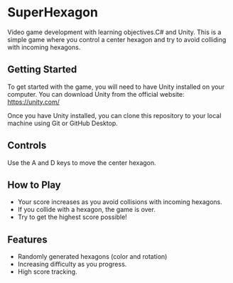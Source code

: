 # SuperHexagon
Video game development with learning objectives.C# and Unity.
This is a simple game where you control a center hexagon and try to avoid colliding with incoming hexagons. 

## Getting Started
To get started with the game, you will need to have Unity installed on your computer. You can download Unity from the official website: https://unity.com/

Once you have Unity installed, you can clone this repository to your local machine using Git or GitHub Desktop.

## Controls
Use the A and D keys to move the center hexagon.

## How to Play
- Your score increases as you avoid collisions with incoming hexagons.
- If you collide with a hexagon, the game is over.
- Try to get the highest score possible!

## Features
- Randomly generated hexagons (color and rotation)
- Increasing difficulty as you progress.
- High score tracking.
